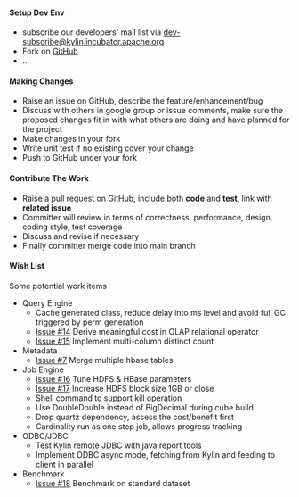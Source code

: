 #### Setup Dev Env
* subscribe our developers' mail list via <dev-subscribe@kylin.incubator.apache.org>
* Fork on [GitHub](https://github.com/KylinOLAP)
* ...

#### Making Changes
* Raise an issue on GitHub, describe the feature/enhancement/bug
* Discuss with others in google group or issue comments, make sure the proposed changes fit in with what others are doing and have planned for the project
* Make changes in your fork
* Write unit test if no existing cover your change
* Push to GitHub under your fork


#### Contribute The Work
* Raise a pull request on GitHub, include both **code** and **test**, link with **related issue**
* Committer will review in terms of correctness, performance, design, coding style, test coverage
* Discuss and revise if necessary
* Finally committer merge code into main branch


#### Wish List
Some potential work items
* Query Engine
  * Cache generated class, reduce delay into ms level and avoid full GC triggered by perm generation
  * [Issue #14](https://github.com/KylinOLAP/Kylin/issues/14) Derive meaningful cost in OLAP relational operator
  * [Issue #15](https://github.com/KylinOLAP/Kylin/issues/15) Implement multi-column distinct count
* Metadata
  * [Issue #7](https://github.com/KylinOLAP/Kylin/issues/7) Merge multiple hbase tables
* Job Engine
  * [Issue #16](https://github.com/KylinOLAP/Kylin/issues/16) Tune HDFS & HBase parameters
  * [Issue #17](https://github.com/KylinOLAP/Kylin/issues/17) Increase HDFS block size 1GB or close
  * Shell command to support kill operation
  * Use DoubleDouble instead of BigDecimal during cube build
  * Drop quartz dependency, assess the cost/benefit first
  * Cardinality run as one step job, allows progress tracking
* ODBC/JDBC
  * Test Kylin remote JDBC with java report tools
  * Implement ODBC async mode, fetching from Kylin and feeding to client in parallel
* Benchmark
  * [Issue #18](https://github.com/KylinOLAP/Kylin/issues/18) Benchmark on standard dataset



